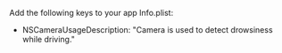 Add the following keys to your app Info.plist:
- NSCameraUsageDescription: "Camera is used to detect drowsiness while driving."

